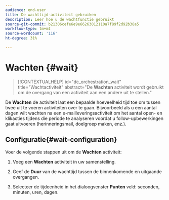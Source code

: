 ```yaml
---
audience: end-user
title: De wachttijd-activiteit gebruiken
description: Leer hoe u de wachtfunctie gebruikt
source-git-commit: b21306cefe6e9e66263012110a7f89f2d92b38a5
workflow-type: tm+mt
source-wordcount: '116'
ht-degree: 31%

---
```


# Wachten {#wait}

>[!CONTEXTUALHELP]
>id="dc_orchestration_wait"
>title="Wachtactiviteit"
>abstract="De **Wachten** activiteit wordt gebruikt om de overgang van een activiteit aan een andere uit te stellen."

De **Wachten** de activiteit laat een bepaalde hoeveelheid tijd toe om tussen twee uit te voeren activiteiten over te gaan. Bijvoorbeeld als u een aantal dagen wilt wachten na een e-mailleveringsactiviteit om het aantal open- en klikacties tijdens die periode te analyseren voordat u follow-upbewerkingen gaat uitvoeren (herinneringsmail, doelgroep maken, enz.).

## Configuratie{#wait-configuration}

Voer de volgende stappen uit om de **Wachten** activiteit:

1. Voeg een **Wachten** activiteit in uw samenstelling.

1. Geef de **Duur** van de wachttijd tussen de binnenkomende en uitgaande overgangen.

1. Selecteer de tijdeenheid in het dialoogvenster **Punten** veld: seconden, minuten, uren, dagen.


